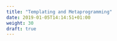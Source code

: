 ```yaml
---
title: "Templating and Metaprogramming"
date: 2019-01-05T14:14:51+01:00
weight: 30
draft: true
---
```


